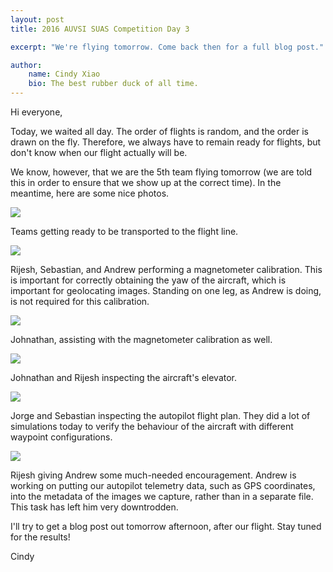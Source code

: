 ```yaml
---
layout: post
title: 2016 AUVSI SUAS Competition Day 3

excerpt: "We're flying tomorrow. Come back then for a full blog post."

author:
    name: Cindy Xiao
    bio: The best rubber duck of all time.
---
```


Hi everyone,

Today, we waited all day. The order of flights is random, and the order is
drawn on the fly. Therefore, we always have to remain ready for flights, but
don't know when our flight actually will be.

We know, however, that we are the 5th team flying tomorrow (we are told this
in order to ensure that we show up at the correct time). In the meantime, here
are some nice photos.

<div class="full zoomable"><img src="{{ site.baseurl }}/img/auvsi2016/tarmac-teams.JPG"></div>

Teams getting ready to be transported to the flight line.

<div class="full zoomable"><img src="{{ site.baseurl }}/img/auvsi2016/mag-calibration.JPG"></div>

Rijesh, Sebastian, and Andrew performing a magnetometer calibration. This is
important for correctly obtaining the yaw of the aircraft, which is important for geolocating images. Standing on one leg, as Andrew is doing, is not required for this calibration.

<div class="full zoomable"><img src="{{ site.baseurl }}/img/auvsi2016/desu.JPG"></div>

Johnathan, assisting with the magnetometer calibration as well.

<div class="full zoomable"><img src="{{ site.baseurl }}/img/auvsi2016/elevator-inspection.JPG"></div>

Johnathan and Rijesh inspecting the aircraft's elevator.

<div class="full zoomable"><img src="{{ site.baseurl }}/img/auvsi2016/flight-plan.JPG"></div>

Jorge and Sebastian inspecting the autopilot flight plan. They did a lot of
simulations today to verify the behaviour of the aircraft with different waypoint
configurations.

<div class="full zoomable"><img src="{{ site.baseurl }}/img/auvsi2016/encouragement.JPG"></div>

Rijesh giving Andrew some much-needed encouragement. Andrew is working on putting
our autopilot telemetry data, such as GPS coordinates, into the metadata of the
images we capture, rather than in a separate file. This task has left him very
downtrodden.

I'll try to get a blog post out tomorrow afternoon, after our flight. Stay tuned
for the results!

Cindy
